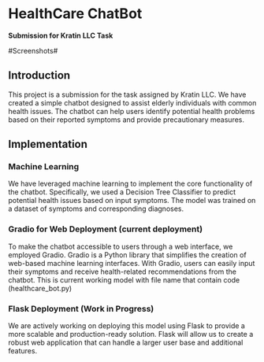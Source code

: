  # HealthCare ChatBot

**Submission for Kratin LLC Task**


#Screenshots#


## Introduction

This project is a submission for the task assigned by Kratin LLC. We have created a simple chatbot designed to assist elderly individuals with common health issues. The chatbot can help users identify potential health problems based on their reported symptoms and provide precautionary measures.

## Implementation

### Machine Learning
We have leveraged machine learning to implement the core functionality of the chatbot. Specifically, we used a Decision Tree Classifier to predict potential health issues based on input symptoms. The model was trained on a dataset of symptoms and corresponding diagnoses.

### Gradio for Web Deployment  (current deployment)
To make the chatbot accessible to users through a web interface, we employed Gradio. Gradio is a Python library that simplifies the creation of web-based machine learning interfaces. With Gradio, users can easily input their symptoms and receive health-related recommendations from the chatbot.
This is current working model with file name that contain code (healthcare_bot.py)

### Flask Deployment (Work in Progress)
We are actively working on deploying this model using Flask to provide a more scalable and production-ready solution. Flask will allow us to create a robust web application that can handle a larger user base and additional features.






